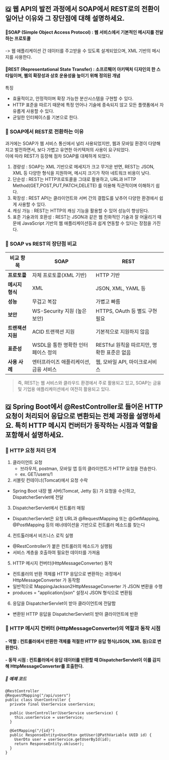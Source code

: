 ## 🇶 웹 API의 발전 과정에서 SOAP에서 REST로의 전환이 일어난 이유와 그 장단점에 대해 설명하세요.
#### 🌟SOAP (Simple Object Access Protocol) : 웹 서비스에서 기본적인 메시지를 전달하는 프로토콜
-> 웹 애플리케이션 간 데이터를 주고받을 수 있도록 설계되었으며, XML 기반의 메시지를 사용한다.
#### 🌟REST (Representational State Transfer) : 소프르퉤어 아키텍처 디자인의 한 스타일이며, 웹의 확장성과 상호 운용성을 높이기 위해 정의된 개념
특징 
- 효율적이고, 안정적이며 확장 가능한 분산시스템을 구현할 수 있다.
- HTTP 표준을 따르기 때문에 특정 언어나 기술에 종속되지 않고 모든 플랫폼에서 자유롭게 사용할 수 있다.
- 균일한 인터페이스를 기본으로 한다.

### 📌 SOAP에서 REST로 전환하는 이유
과거에는 SOAP가 웹 서비스 통신에서 널리 사용되었지만, 웹과 모바일 환경이 다양해지고 발전하면서, 보다 가볍고 유연한 아키텍처의 사용이 요구되었다. 
<br> 이에 따라 REST가 등장해 점차 SOAP를 대체하게 되었다. 
1. 경량성 : SOAP는 XML 기반으로 메세지가 크고 무거운 반면, REST는 JSON, XML 등 다양한 형식을 지원하며, 메시지 크기가 작아 네트워크 비용이 낮다.
2. 단순성 : REST는 HTTP프로토콜을 그대로 활용하고, URL과 HTTP Method(GET,POST,PUT,PATCH,DELETE) 를 이용해 직관적이며 이해하기 쉽다.
3. 확장성 : REST API는 클라이언트와 서버 간의 결합도를 낮추어 다양한 환경에서 쉽게 사용할 수 있다.
4. 캐싱 가능 : REST는 HTTP의 캐싱 기능을 활용할 수 있어 성능이 향상된다.
5. 표준 기술과의 호환성 : REST는 JSON과 같은 웹 친화적인 기술과 잘 어울리기 때문에 JavaScript 기반의 웹 애플리케이션등과 쉽게 연동할 수 있다는 장점을 가진다.

### 📌 SOAP vs REST의 장단점 비교
| 비교 항목       | SOAP                                     | REST                                   |
|---------------|--------------------------------------|--------------------------------------|
| **프로토콜**   | 자체 프로토콜(XML 기반)                    | HTTP 기반                              |
| **메시지 형식** | XML                                    | JSON, XML, YAML 등                     |
| **성능**       | 무겁고 복잡                               | 가볍고 빠름                             |
| **보안**       | WS-Security 지원 (높은 보안)              | HTTPS, OAuth 등 별도 구현 필요          |
| **트랜잭션 지원** | ACID 트랜잭션 지원                       | 기본적으로 지원하지 않음                   |
| **표준성**     | WSDL을 통한 명확한 인터페이스 정의          | RESTful 원칙을 따르지만, 명확한 표준은 없음 |
| **사용 사례**   | 엔터프라이즈 애플리케이션, 금융 서비스       | 웹, 모바일 API, 마이크로서비스           |

> 즉, REST는 웹 서비스와 클라우드 환경에서 주로 활용되고 있고, SOAP는 금융 및 기업용 애플리케이션에서 여전히 활용되고 있다.

## 🇶 Spring Boot에서 @RestController로 들어온 HTTP 요청이 처리되어 응답으로 변환되는 전체 과정을 설명하세요. 특히 HTTP 메시지 컨버터가 동작하는 시점과 역할을 포함해서 설명하세요.
### 📌 HTTP 요청 처리 단계 
1. 클라이언트 요청
   - 브라우저, postman, 모바일 앱 등의 클라이언트가 HTTP 요청을 전송한다.
   - ex. GET/users/1
2. 서블릿 컨테이너(Tomcat)에서 요청 수락
  - Spring Boot 내장 웹 서버(Tomcat, Jetty 등) 가 요청을 수신하고, DispatcherServlet에 전달
3. DispatcherServlet에서 컨트롤러 매핑
  - DispatcherServlet은 요청 URL과 @RequestMapping 또는 @GetMapping, @PostMapping 등의 애너테이션을 기반으로 컨트롤러 메소드를 찾는다
4. 컨트톨러에서 비즈니스 로직 실행
  - @RestController가 붙은 컨트롤러의 메소드가 실행됨
  - 서비스 계층을 호출하여 필요한 데이터를 가져옴
5. HTTP 메시지 컨버터(HttpMessageConverter) 동작
  - 컨트롤러의 반환 객체를 HTTP 응답으로 변환하는 과정에서 HttpMessageConverter 가 동작함
  - 일반적으로 MappingJackson2HttpMessageConverter 가 JSON 변환을 수행
  - produces = "application/json" 설정시 JSON 형식으로 변환됨
6. 응답을 DispatcherServlet이 받아 클라이언트에 전달함
  - 변환된 HTTP 응답을 DispatcherServlet이 받아 클라이언트에 반환

### 📌 HTTP 메시지 컨버터 (HttpMessageConverter)의 역할과 동작 시점
#### - 역할 : 컨트롤러에서 반환한 객체를 적절한 HTTP 응답 형식(JSON, XML 등)으로 변환한다. 
#### - 동작 시점 : 컨트롤러에서 응답 데이터를 반환할 때 DispatcherServlet이 이를 감지해 HttpMessageConverter를 호출한다.
##### 💠 예제 코드 
```
@RestController
@RequestMapping("/api/users")
public class UserController {
  private final UserService userService;

  public UserController(UserService userService) {
    this.userService = userService;
  }

  @GetMapping("/{id}")
  public ResponseEntity<UserDto> getUser(@PathVariable UUID id) {
    UserDto user = userService.getUserById(id);
    return ResponseEntity.ok(user);
  }
}
```
